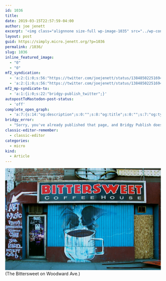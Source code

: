 ```yaml
---
id: 1036
title: 
date: 2019-03-15T22:57:59-04:00
author: joe jenett
excerpt: '<img class="alignnone size-full wp-image-1035" src="../wp-content/uploads/2019/03/bittersweet.jpg" alt="" />'
layout: post
guid: https://simply.micro.jenett.org/?p=1036
permalink: /1036/
slug: 1036
inline_featured_image:
  - "0"
  - "0"
mf2_syndication:
  - 'a:2:{i:0;s:56:"https://twitter.com/joejenett/status/1384850225169408000";i:1;s:56:"https://twitter.com/joejenett/status/1106955352447377410";}'
  - 'a:2:{i:0;s:56:"https://twitter.com/joejenett/status/1384850225169408000";i:1;s:56:"https://twitter.com/joejenett/status/1106955352447377410";}'
mf2_mp-syndicate-to:
  - 'a:1:{i:0;s:22:"bridgy-publish_twitter";}'
autopostToMastodon-post-status:
  - 'off'
complete_open_graph:
  - 'a:7:{s:14:"og:description";s:0:"";s:8:"og:title";s:0:"";s:7:"og:type";s:0:"";s:12:"twitter:card";s:7:"summary";s:15:"twitter:creator";s:0:"";s:19:"twitter:description";s:0:"";s:8:"og:image";s:0:"";}'
bridgy_error:
  - "Sorry, you've already published that page, and Bridgy Publish doesn't support updating existing posts. Details: https://github.com/snarfed/bridgy/issues/84"
classic-editor-remember:
  - classic-editor
categories:
  - micro
kind:
  - Article
---
```

<img class="alignnone size-full wp-image-1035" src="../wp-content/uploads/2020/06/bittersweet.jpg" alt="" />  
(The Bittersweet on Woodward Ave.)